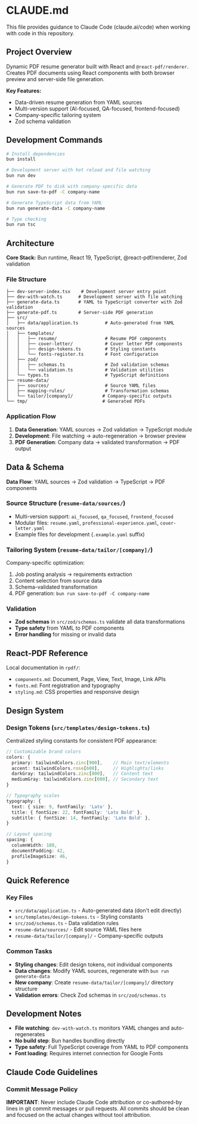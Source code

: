 # CLAUDE.md

This file provides guidance to Claude Code (claude.ai/code) when working with code in this repository.

## Project Overview

Dynamic PDF resume generator built with React and `@react-pdf/renderer`. Creates PDF documents using React components with both browser preview and server-side file generation.

**Key Features:**
- Data-driven resume generation from YAML sources
- Multi-version support (AI-focused, QA-focused, frontend-focused)
- Company-specific tailoring system
- Zod schema validation

## Development Commands

```bash
# Install dependencies
bun install

# Development server with hot reload and file watching
bun run dev

# Generate PDF to disk with company-specific data
bun run save-to-pdf -C company-name

# Generate TypeScript data from YAML
bun run generate-data -C company-name

# Type checking
bun run tsc
```

## Architecture

**Core Stack:** Bun runtime, React 19, TypeScript, @react-pdf/renderer, Zod validation

### File Structure
```
├── dev-server-index.tsx    # Development server entry point
├── dev-with-watch.ts      # Development server with file watching
├── generate-data.ts       # YAML to TypeScript converter with Zod validation
├── generate-pdf.ts        # Server-side PDF generation
├── src/
│   ├── data/application.ts          # Auto-generated from YAML sources
│   ├── templates/
│   │   ├── resume/                  # Resume PDF components
│   │   ├── cover-letter/            # Cover letter PDF components
│   │   ├── design-tokens.ts         # Styling constants
│   │   └── fonts-register.ts        # Font configuration
│   ├── zod/
│   │   ├── schemas.ts               # Zod validation schemas
│   │   └── validation.ts            # Validation utilities
│   └── types.ts                     # TypeScript definitions
├── resume-data/
│   ├── sources/                     # Source YAML files
│   ├── mapping-rules/               # Transformation schemas
│   └── tailor/[company]/           # Company-specific outputs
└── tmp/                            # Generated PDFs
```

### Application Flow
1. **Data Generation**: YAML sources → Zod validation → TypeScript module
2. **Development**: File watching → auto-regeneration → browser preview
3. **PDF Generation**: Company data → validated transformation → PDF output

## Data & Schema

**Data Flow**: YAML sources → Zod validation → TypeScript → PDF components

### Source Structure (`resume-data/sources/`)
- Multi-version support: `ai_focused`, `qa_focused`, `frontend_focused`
- Modular files: `resume.yaml`, `professional-experience.yaml`, `cover-letter.yaml`
- Example files for development (`.example.yaml` suffix)

### Tailoring System (`resume-data/tailor/[company]/`)
Company-specific optimization:
1. Job posting analysis → requirements extraction
2. Content selection from source data
3. Schema-validated transformation
4. PDF generation: `bun run save-to-pdf -C company-name`

### Validation
- **Zod schemas** in `src/zod/schemas.ts` validate all data transformations
- **Type safety** from YAML to PDF components
- **Error handling** for missing or invalid data

## React-PDF Reference

Local documentation in `rpdf/`:
- `components.md`: Document, Page, View, Text, Image, Link APIs
- `fonts.md`: Font registration and typography
- `styling.md`: CSS properties and responsive design

## Design System

### Design Tokens (`src/templates/design-tokens.ts`)
Centralized styling constants for consistent PDF appearance:

```typescript
// Customizable brand colors
colors: {
  primary: tailwindColors.zinc[900],    // Main text/elements
  accent: tailwindColors.rose[600],     // Highlights/links
  darkGray: tailwindColors.zinc[800],   // Content text
  mediumGray: tailwindColors.zinc[600], // Secondary text
}

// Typography scales
typography: {
  text: { size: 9, fontFamily: 'Lato' },
  title: { fontSize: 22, fontFamily: 'Lato Bold' },
  subtitle: { fontSize: 14, fontFamily: 'Lato Bold' },
}

// Layout spacing
spacing: {
  columnWidth: 180,
  documentPadding: 42,
  profileImageSize: 46,
}
```

## Quick Reference

### Key Files
- `src/data/application.ts` - Auto-generated data (don't edit directly)
- `src/templates/design-tokens.ts` - Styling constants
- `src/zod/schemas.ts` - Data validation rules
- `resume-data/sources/` - Edit source YAML files here
- `resume-data/tailor/[company]/` - Company-specific outputs

### Common Tasks
- **Styling changes**: Edit design tokens, not individual components
- **Data changes**: Modify YAML sources, regenerate with `bun run generate-data`
- **New company**: Create `resume-data/tailor/[company]/` directory structure
- **Validation errors**: Check Zod schemas in `src/zod/schemas.ts`

## Development Notes

- **File watching**: `dev-with-watch.ts` monitors YAML changes and auto-regenerates
- **No build step**: Bun handles bundling directly
- **Type safety**: Full TypeScript coverage from YAML to PDF components
- **Font loading**: Requires internet connection for Google Fonts

## Claude Code Guidelines

### Commit Message Policy
**IMPORTANT**: Never include Claude Code attribution or co-authored-by lines in git commit messages or pull requests. All commits should be clean and focused on the actual changes without tool attribution.
